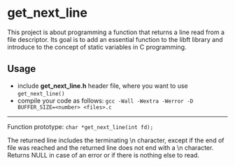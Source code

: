 # get_next_line
This project is about programming a function that returns a line read from a file descriptor.
Its goal is to add an essential function to the libft library and introduce to the concept of static variables in C programming.

## Usage

- include **get_next_line.h** header file, where you want to use `get_next_line()`
- compile your code as follows: `gcc -Wall -Wextra -Werror -D BUFFER_SIZE=<number> <files>.c`

---

Function prototype:  `char *get_next_line(int fd);`

The returned line includes the terminating \n character,
except if the end of file was reached and the returned line does not end with a \n character.
Returns NULL in case of an error or if there is nothing else to read.
